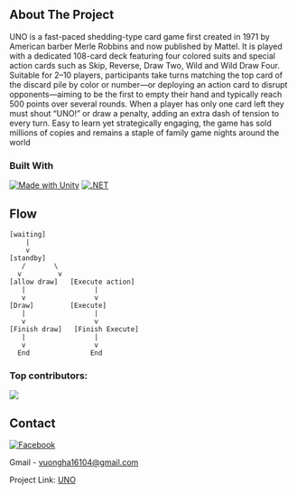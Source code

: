 <a id="readme-top"></a>


<!-- ABOUT THE PROJECT -->
## About The Project
UNO is a fast-paced shedding-type card game first created in 1971 by American barber Merle Robbins and now published by Mattel. It is played with a dedicated 108-card deck featuring four colored suits and special action cards such as Skip, Reverse, Draw Two, Wild and Wild Draw Four. Suitable for 2–10 players, participants take turns matching the top card of the discard pile by color or number—or deploying an action card to disrupt opponents—aiming to be the first to empty their hand and typically reach 500 points over several rounds. When a player has only one card left they must shout “UNO!” or draw a penalty, adding an extra dash of tension to every turn. Easy to learn yet strategically engaging, the game has sold millions of copies and remains a staple of family game nights around the world


### Built With

[![Made with Unity](https://img.shields.io/badge/Made%20with-Unity-57b9d3.svg?style=flat&logo=unity)](https://unity3d.com)
[![.NET](https://img.shields.io/badge/-.NET%208.0-blueviolet?logo=dotnet)](https://dotnet.microsoft.com/en-us)


## Flow
```
[waiting]
    |
    v
[standby]
   /       \
  v         v
[allow draw]   [Execute action]
   |                 |
   v                 v
[Draw]         [Execute]
   |                 |
   v                 v
[Finish draw]   [Finish Execute]
   |                 |
   v                 v
  End               End

```

### Top contributors:

<a href="https://github.com/<OWNER>/<REPO>/graphs/contributors">
  <img src="https://contrib.rocks/image?repo=OnionSm/UNO&max=12&columns=6" />
</a>


## Contact

[![Facebook](https://img.shields.io/badge/Facebook-3D82ED?style=for-the-badge&logo=facebook&logoColor=white)](https://www.facebook.com/rypa.heo) 

Gmail - vuongha16104@gmail.com

Project Link: [UNO](https://github.com/OnionSm/UNO)



